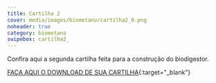 ```yaml
---
title: Cartilha 2
cover: media/images/biometano/cartilha2_0.png
noheader: true
category: biometano
swipebox: cartilha2_
---
```


Confira aqui a segunda cartilha feita para a construção do biodigestor.

[FAÇA AQUI O DOWNLOAD DE SUA CARTILHA](/2019/media/images/biometano/download_cartilha2.png){:target="_blank"}

